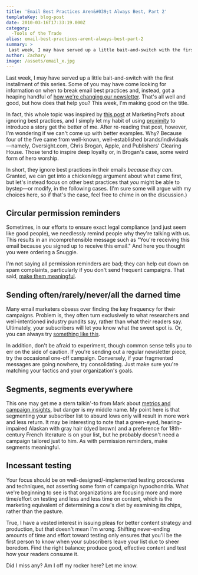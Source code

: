 ```yaml
---
title: 'Email Best Practices Aren&#039;t Always Best, Part 2'
templateKey: blog-post
date: 2010-03-16T17:33:19.000Z
category: 
  -Tools of the Trade
alias: email-best-practices-arent-always-best-part-2
summary: > 
 Last week, I may have served up a little bait-and-switch with the first installment of this series. Some of you may have come looking for information on when to break email best practices and, instead, got a heaping handful of how we're changing our newsletter. That's all well and good, but how does that help you? This week, I'm making good on the title.
author: Zachary
image: /assets/email_x.jpg
---
```


Last week, I may have served up a little bait-and-switch with the first installment of this series. Some of you may have come looking for information on when to break email best practices and, instead, got a heaping handful of [how we're changing our newsletter](/2010/03/10/email-best-practices-arent-always-best-your-business). That's all well and good, but how does that help you? This week, I'm making good on the title.

In fact, this whole topic was inspired by [this post](http://www.marketingprofs.com/articles/2010/3450/when-best-practices-arent-five-ways-to-break-the-rules-of-email-marketing-and-still-win-the-game) at MarketingProfs about ignoring best practices, and I simply let my habit of using [proximity](http://www.uncp.edu/home/acurtis/Courses/ResourcesForCourses/NewsValues.html) to introduce a story get the better of me. After re-reading that post, however, I'm wondering if we can't come up with better examples. Why? Because four of the five came from well-known, well-established brands/individuals—namely, Oversight.com, Chris Brogan, Apple, and Publishers' Clearing House. Those tend to inspire deep loyalty or, in Brogan's case, some weird form of hero worship.

In short, they ignore best practices in their emails _because they can_. Granted, we can get into a chicken/egg argument about what came first, but let's instead focus on other best practices that _you_ might be able to bystep—or modify, in the following cases. (I'm sure some will argue with my choices here, so if that's the case, feel free to chime in on the discussion.)

Circular permission reminders
-----------------------------

Sometimes, in our efforts to ensure exact legal compliance (and just seem like good people), we needlessly remind people why they're talking with us. This results in an incomprehensible message such as "You're receiving this email because you signed up to receive this email." And here you thought you were ordering a Snuggie.

I'm not saying all permission reminders are bad; they can help cut down on spam complaints, particularly if you don't send frequent campaigns. That said, [make them meaningful](http://www.campaignmonitor.com/blog/post/3070/correct-permission-reminder-messages/).

Sending often/rarely/never/all the darned time
----------------------------------------------

Many email marketers obsess over finding the key frequency for their campaigns. Problem is, they often turn exclusively to what researchers and well-intentioned industry pundits say, rather than what their readers say. Ultimately, your subscribers will let you know what the sweet spot is. Or, you can always try [something like this](http://37signals.com/svn/posts/2128-this-too-many-emails-downgrade-option).

In addition, don't be afraid to experiment, though common sense tells you to err on the side of caution. If you're sending out a regular newsletter piece, try the occasional one-off campaign. Conversely, if your fragmented messages are going nowhere, try consolidating. Just make sure you're matching your tactics and your organization's goals.

Segments, segments everywhere
-----------------------------

This one may get me a stern talkin'-to from Mark about [metrics and campaign insights](/2010/02/01/metrics-are-good-insight-better), but danger is my middle name. My point here is that segmenting your subscriber list to absurd lows only will result in more work and less return. It may be interesting to note that a green-eyed, hearing-impaired Alaskan with gray hair (dyed brown) and a preference for 18th-century French literature is on your list, but he probably doesn't need a campaign tailored just to him. As with permission reminders, make segments meaningful.

Incessant testing
-----------------

Your focus should be on well-designed/-implemented testing procedures and techniques, not asserting some form of campaign hypochondria. What we're beginning to see is that organizations are focusing more and more time/effort on testing and less and less time on content, which is the marketing equivalent of determining a cow's diet by examining its chips, rather than the pasture.

True, I have a vested interest in issuing pleas for better content strategy and production, but that doesn't mean I'm wrong. Shifting never-ending amounts of time and effort toward testing only ensures that you'll be the first person to know when your subscribers leave your list due to sheer boredom. Find the right balance; produce good, effective content and test how your readers consume it.

Did I miss any? Am I off my rocker here? Let me know.